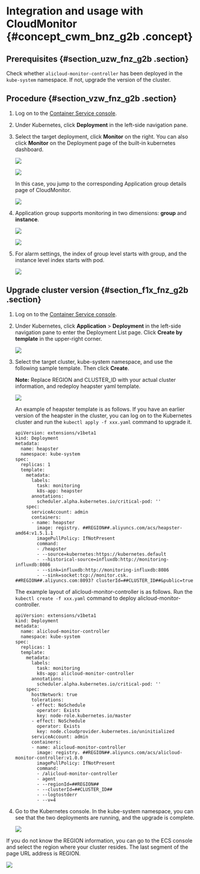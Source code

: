 # Integration and usage with CloudMonitor {#concept_cwm_bnz_g2b .concept}

## Prerequisites {#section_uzw_fnz_g2b .section}

Check whether `alicloud-monitor-controller` has been deployed in the `kube-system` namespace. If not, upgrade the version of the cluster.

## Procedure {#section_vzw_fnz_g2b .section}

1.  Log on to the [Container Service console](https://cs.console.aliyun.com).
2.  Under Kubernetes, click **Deployment** in the left-side navigation pane.
3.  Select the target deployment, click **Monitor** on the right. You can also click **Monitor** on the Deployment page of the built-in kubernetes dashboard.

    ![](http://static-aliyun-doc.oss-cn-hangzhou.aliyuncs.com/assets/img/15813/153620588610498_en-US.png)

    ![](http://static-aliyun-doc.oss-cn-hangzhou.aliyuncs.com/assets/img/15813/153620588710499_en-US.png)

    In this case, you jump to the corresponding Application group details page of CloudMonitor.

    ![](http://static-aliyun-doc.oss-cn-hangzhou.aliyuncs.com/assets/img/15813/153620588710500_en-US.jpg)

4.  Application group supports monitoring in two dimensions: **group** and **instance**.

    ![](http://static-aliyun-doc.oss-cn-hangzhou.aliyuncs.com/assets/img/15813/153620588710501_en-US.jpg)

    ![](http://static-aliyun-doc.oss-cn-hangzhou.aliyuncs.com/assets/img/15813/153620588710502_en-US.jpg)

5.  For alarm settings, the index of group level starts with group, and the instance level index starts with pod.

    ![](http://static-aliyun-doc.oss-cn-hangzhou.aliyuncs.com/assets/img/15813/153620588710503_en-US.jpg)


## Upgrade cluster version {#section_f1x_fnz_g2b .section}

1.  Log on to the [Container Service console](https://cs.console.aliyun.com).
2.  Under Kubernetes, click **Application** \> **Deployment** in the left-side navigation pane to enter the Deployment List page. Click **Create by template** in the upper-right corner.

    ![](http://static-aliyun-doc.oss-cn-hangzhou.aliyuncs.com/assets/img/15813/153620588710504_en-US.png)

3.  Select the target cluster, kube-system namespace, and use the following sample template. Then click **Create**.

    **Note:** Replace REGION and CLUSTER\_ID with your actual cluster information, and redeploy heapster yaml template.

    ![](http://static-aliyun-doc.oss-cn-hangzhou.aliyuncs.com/assets/img/15813/153620588710505_en-US.png)

    An example of heapster template is as follows. If you have an earlier version of the heapster in the cluster, you can log on to the Kubernetes cluster and run the `kubectl apply -f xxx.yaml` command to upgrade it.

    ```
    apiVersion: extensions/v1beta1
    kind: Deployment
    metadata:
      name: heapster 
      namespace: kube-system 
    spec:
      replicas: 1 
      template:
        metadata:
          labels:
            task: monitoring
            k8s-app: heapster
          annotations:
            scheduler.alpha.kubernetes.io/critical-pod: ''
        spec:
          serviceAccount: admin
          containers:
          - name: heapster
            image: registry. ##REGION##.aliyuncs.com/acs/heapster-amd64:v1.5.1.1
            imagePullPolicy: IfNotPresent
            command:
            - /heapster
            - --source=kubernetes:https://kubernetes.default
            - --historical-source=influxdb:http://monitoring-influxdb:8086
            - --sink=influxdb:http://monitoring-influxdb:8086
            - --sink=socket:tcp://monitor.csk. ##REGION##.aliyuncs.com:8093? clusterId=##CLUSTER_ID##&public=true
    ```

    The example layout of alicloud-monitor-controller is as follows. Run the `kubectl create -f xxx.yaml` command to deploy alicloud-monitor-controller.

    ```
    apiVersion: extensions/v1beta1
    kind: Deployment
    metadata:
      name: alicloud-monitor-controller
      namespace: kube-system
    spec: 
      replicas: 1 
      template:
        metadata:
          labels:
            task: monitoring
            k8s-app: alicloud-monitor-controller
          annotations:
            scheduler.alpha.kubernetes.io/critical-pod: ''
        spec:
          hostNetwork: true
          tolerations:
          - effect: NoSchedule
            operator: Exists
            key: node-role.kubernetes.io/master
          - effect: NoSchedule
            operator: Exists
            key: node.cloudprovider.kubernetes.io/uninitialized
          serviceAccount: admin
          containers:
          - name: alicloud-monitor-controller
            image: registry. ##REGION##.aliyuncs.com/acs/alicloud-monitor-controller:v1.0.0
            imagePullPolicy: IfNotPresent
            command:
            - /alicloud-monitor-controller
            - agent
            - --regionId=##REGION##
            - --clusterId=##CLUSTER_ID##
            - --logtostderr
            - --v=4
    ```

4.  Go to the Kubernetes console. In the kube-system namespace, you can see that the two deployments are running, and the upgrade is complete.

    ![](http://static-aliyun-doc.oss-cn-hangzhou.aliyuncs.com/assets/img/15813/153620588710506_en-US.png)


If you do not know the REGION information, you can go to the ECS console and select the region where your cluster resides. The last segment of the page URL address is REGION.

![](http://static-aliyun-doc.oss-cn-hangzhou.aliyuncs.com/assets/img/15813/153620588710507_en-US.jpg)

